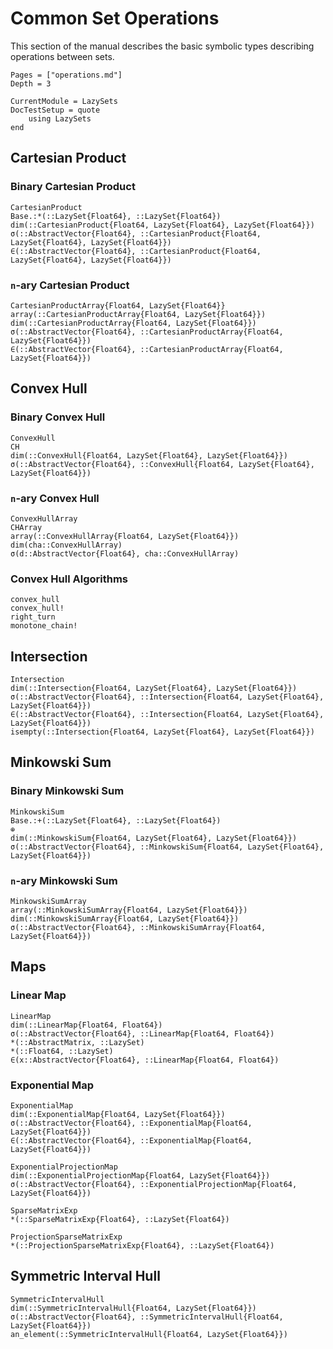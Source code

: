 # Common Set Operations

This section of the manual describes the basic symbolic types describing
operations between sets.

```@contents
Pages = ["operations.md"]
Depth = 3
```

```@meta
CurrentModule = LazySets
DocTestSetup = quote
    using LazySets
end
```

## Cartesian Product

### Binary Cartesian Product

```@docs
CartesianProduct
Base.:*(::LazySet{Float64}, ::LazySet{Float64})
dim(::CartesianProduct{Float64, LazySet{Float64}, LazySet{Float64}})
σ(::AbstractVector{Float64}, ::CartesianProduct{Float64, LazySet{Float64}, LazySet{Float64}})
∈(::AbstractVector{Float64}, ::CartesianProduct{Float64, LazySet{Float64}, LazySet{Float64}})
```

### ``n``-ary Cartesian Product

```@docs
CartesianProductArray{Float64, LazySet{Float64}}
array(::CartesianProductArray{Float64, LazySet{Float64}})
dim(::CartesianProductArray{Float64, LazySet{Float64}})
σ(::AbstractVector{Float64}, ::CartesianProductArray{Float64, LazySet{Float64}})
∈(::AbstractVector{Float64}, ::CartesianProductArray{Float64, LazySet{Float64}})
```

## Convex Hull

### Binary Convex Hull

```@docs
ConvexHull
CH
dim(::ConvexHull{Float64, LazySet{Float64}, LazySet{Float64}})
σ(::AbstractVector{Float64}, ::ConvexHull{Float64, LazySet{Float64}, LazySet{Float64}})
```

### ``n``-ary Convex Hull

```@docs
ConvexHullArray
CHArray
array(::ConvexHullArray{Float64, LazySet{Float64}})
dim(cha::ConvexHullArray)
σ(d::AbstractVector{Float64}, cha::ConvexHullArray)
```

### Convex Hull Algorithms

```@docs
convex_hull
convex_hull!
right_turn
monotone_chain!
```

## Intersection

```@docs
Intersection
dim(::Intersection{Float64, LazySet{Float64}, LazySet{Float64}})
σ(::AbstractVector{Float64}, ::Intersection{Float64, LazySet{Float64}, LazySet{Float64}})
∈(::AbstractVector{Float64}, ::Intersection{Float64, LazySet{Float64}, LazySet{Float64}})
isempty(::Intersection{Float64, LazySet{Float64}, LazySet{Float64}})
```

## Minkowski Sum

### Binary Minkowski Sum

```@docs
MinkowskiSum
Base.:+(::LazySet{Float64}, ::LazySet{Float64})
⊕
dim(::MinkowskiSum{Float64, LazySet{Float64}, LazySet{Float64}})
σ(::AbstractVector{Float64}, ::MinkowskiSum{Float64, LazySet{Float64}, LazySet{Float64}})
```

### ``n``-ary Minkowski Sum

```@docs
MinkowskiSumArray
array(::MinkowskiSumArray{Float64, LazySet{Float64}})
dim(::MinkowskiSumArray{Float64, LazySet{Float64}})
σ(::AbstractVector{Float64}, ::MinkowskiSumArray{Float64, LazySet{Float64}})
```

## Maps

### Linear Map

```@docs
LinearMap
dim(::LinearMap{Float64, Float64})
σ(::AbstractVector{Float64}, ::LinearMap{Float64, Float64})
*(::AbstractMatrix, ::LazySet)
*(::Float64, ::LazySet)
∈(x::AbstractVector{Float64}, ::LinearMap{Float64, Float64})
```

### Exponential Map

```@docs
ExponentialMap
dim(::ExponentialMap{Float64, LazySet{Float64}})
σ(::AbstractVector{Float64}, ::ExponentialMap{Float64, LazySet{Float64}})
∈(::AbstractVector{Float64}, ::ExponentialMap{Float64, LazySet{Float64}})
```

```@docs
ExponentialProjectionMap
dim(::ExponentialProjectionMap{Float64, LazySet{Float64}})
σ(::AbstractVector{Float64}, ::ExponentialProjectionMap{Float64, LazySet{Float64}})
```

```@docs
SparseMatrixExp
*(::SparseMatrixExp{Float64}, ::LazySet{Float64})
```

```@docs
ProjectionSparseMatrixExp
*(::ProjectionSparseMatrixExp{Float64}, ::LazySet{Float64})
```

## Symmetric Interval Hull

```@docs
SymmetricIntervalHull
dim(::SymmetricIntervalHull{Float64, LazySet{Float64}})
σ(::AbstractVector{Float64}, ::SymmetricIntervalHull{Float64, LazySet{Float64}})
an_element(::SymmetricIntervalHull{Float64, LazySet{Float64}})
```
